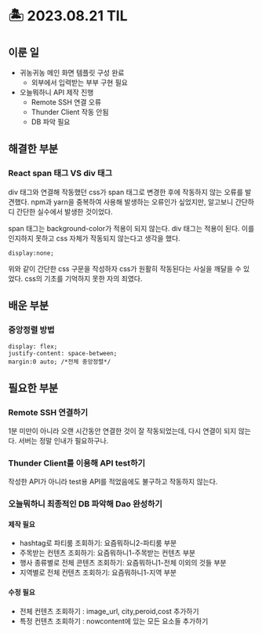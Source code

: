 # 🏝️ 2023.08.21 TIL
## 이룬 일
- 귀농귀농 메인 화면 템플릿 구성 완료
    - 외부에서 입력받는 부부 구현 필요
- 오늘뭐하니 API 제작 진행
    - Remote SSH 연결 오류
    - Thunder Client 작동 안됨
    - DB 파악 필요
## 해결한 부분
### React span 태그 VS div 태그
div 태그와 연결해 작동했던 css가 span 태그로 변경한 후에 작동하지 않는 오류를 발견했다. npm과 yarn을 중복하여 사용해 발생하는 오류인가 싶었지만, 알고보니 간단하디 간단한 실수에서 발생한 것이었다.

span 태그는 background-color가 적용이 되지 않는다. div 태그는 적용이 된다. 이를 인지하지 못하고 css 자체가 작동되지 않는다고 생각을 했다. 
```
display:none;
```
위와 같이 간단한 css 구문을 작성하자 css가 원활히 작동된다는 사실을 깨달을 수 있었다. css의 기초를 기억하지 못한 자의 죄였다.
## 배운 부분
### 중앙정렬 방법
```
display: flex;
justify-content: space-between;
margin:0 auto; /*전체 중앙정렬*/
```
## 필요한 부분
### Remote SSH 연결하기
1분 미만이 아니라 오랜 시간동안 연결한 것이 잘 작동되었는데, 다시 연결이 되지 않는다. 서버는 정말 인내가 필요하구나.
### Thunder Client를 이용해 API test하기
작성한 API가 아니라 test용 API를 적었음에도 불구하고 작동하지 않는다.
### 오늘뭐하니 최종적인 DB 파악해 Dao 완성하기
#### 제작 필요
- hashtag로 파티룸 조회하기: 요즘뭐하니2-파티룸 부분
- 주목받는 컨텐츠 조회하기: 요즘뭐하니1-주목받는 컨텐츠 부분
- 행사 종류별로 전체 콘텐츠 조회하기: 요즘뭐하니1-전체 이외의 것들 부분
- 지역별로 전체 컨텐츠 조회하기: 요즘뭐하니1-지역 부분
#### 수정 필요
- 전체 컨텐츠 조회하기
: image_url, city,peroid,cost 추가하기
- 특정 컨텐츠 조회하기
: nowcontent에 있는 모든 요소들 추가하기